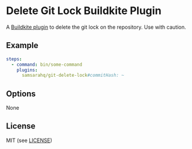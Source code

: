 Delete Git Lock Buildkite Plugin
===============================

A [Buildkite plugin](https://buildkite.com/docs/agent/plugins) to delete the git lock on the repository.  Use with caution.

Example
-------

```yaml
steps:
  - command: bin/some-command
    plugins:
      samsarahq/git-delete-lock#commitHash: ~
```

Options
-------

None

License
-------

MIT (see [LICENSE](LICENSE))